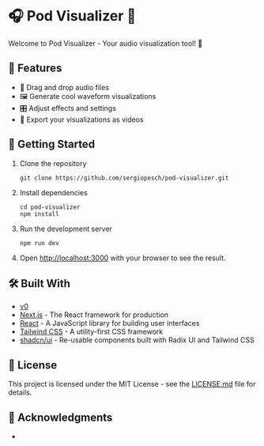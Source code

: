 # 🎧 Pod Visualizer 🎵

Welcome to Pod Visualizer - Your audio visualization tool! 🚀

## 🌟 Features

- 📁 Drag and drop audio files
- 🖼️ Generate cool waveform visualizations
- 🎛️ Adjust effects and settings
- 🎥 Export your visualizations as videos

## 🚀 Getting Started

1. Clone the repository

   ```
   git clone https://github.com/sergiopesch/pod-visualizer.git
   ```

2. Install dependencies

   ```
   cd pod-visualizer
   npm install
   ```

3. Run the development server

   ```
   npm run dev
   ```

4. Open [http://localhost:3000](http://localhost:3000) with your browser to see the result.

## 🛠️ Built With

- [v0](https://v0.dev/)
- [Next.js](https://nextjs.org/) - The React framework for production
- [React](https://reactjs.org/) - A JavaScript library for building user interfaces
- [Tailwind CSS](https://tailwindcss.com/) - A utility-first CSS framework
- [shadcn/ui](https://ui.shadcn.com/) - Re-usable components built with Radix UI and Tailwind CSS

## 📝 License

This project is licensed under the MIT License - see the [LICENSE.md](LICENSE.md) file for details.

## 🙏 Acknowledgments

-
